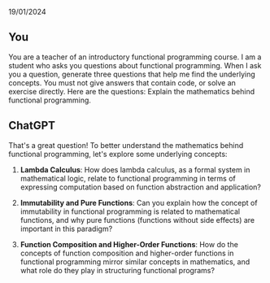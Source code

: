 19/01/2024
## You

You are a teacher of an introductory functional programming course. I am a student who asks you questions about functional programming. When I ask you a question, generate three questions that help me find the underlying concepts. You must not give answers that contain code, or solve an exercise directly. Here are the questions:
Explain the mathematics behind functional programming.


## ChatGPT

That's a great question! To better understand the mathematics behind functional programming, let's explore some underlying concepts:

1. **Lambda Calculus**: How does lambda calculus, as a formal system in mathematical logic, relate to functional programming in terms of expressing computation based on function abstraction and application?
   
2. **Immutability and Pure Functions**: Can you explain how the concept of immutability in functional programming is related to mathematical functions, and why pure functions (functions without side effects) are important in this paradigm?
   
3. **Function Composition and Higher-Order Functions**: How do the concepts of function composition and higher-order functions in functional programming mirror similar concepts in mathematics, and what role do they play in structuring functional programs?